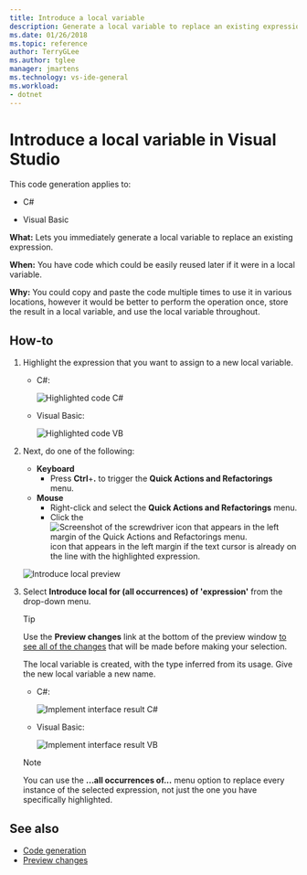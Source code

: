 ```yaml
---
title: Introduce a local variable
description: Generate a local variable to replace an existing expression. Select the expression, right-click and select the Quick Actions and Refactorings menu, select Introduce local for (all occurrences) of 'expression'.
ms.date: 01/26/2018
ms.topic: reference
author: TerryGLee
ms.author: tglee
manager: jmartens
ms.technology: vs-ide-general
ms.workload:
- dotnet
---
```

# Introduce a local variable in Visual Studio

This code generation applies to:

- C#

- Visual Basic

**What:** Lets you immediately generate a local variable to replace an existing expression.

**When:** You have code which could be easily reused later if it were in a local variable.

**Why:** You could copy and paste the code multiple times to use it in various locations, however it would be better to perform the operation once, store the result in a local variable, and use the local variable throughout.

## How-to

1. Highlight the expression that you want to assign to a new local variable.

   - C#:

       ![Highlighted code C#](media/local-highlight-cs.png)

   - Visual Basic:

       ![Highlighted code VB](media/local-highlight-vb.png)

2. Next, do one of the following:

   - **Keyboard**
      - Press **Ctrl**+**.** to trigger the **Quick Actions and Refactorings** menu.
   - **Mouse**
      - Right-click and select the **Quick Actions and Refactorings** menu.
      - Click the ![Screenshot of the screwdriver icon that appears in the left margin of the Quick Actions and Refactorings menu.](media/screwdriver.png) icon that appears in the left margin if the text cursor is already on the line with the highlighted expression.

   ![Introduce local preview](media/local-preview-cs.png)

3. Select **Introduce local for (all occurrences) of 'expression'** from the drop-down menu.

   > [!TIP]
   > Use the **Preview changes** link at the bottom of the preview window [to see all of the changes](../../ide/preview-changes.md) that will be made before making your selection.

   The local variable is created, with the type inferred from its usage. Give the new local variable a new name.

   - C#:

       ![Implement interface result C#](media/local-result-cs.png)

   - Visual Basic:

       ![Implement interface result VB](media/local-result-vb.png)

   > [!NOTE]
   > You can use the **...all occurrences of...** menu option to replace every instance of the selected expression, not just the one you have specifically highlighted.

## See also

- [Code generation](../code-generation-in-visual-studio.md)
- [Preview changes](../../ide/preview-changes.md)
